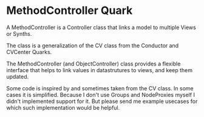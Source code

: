 # MethodController Quark

A MethodController is a Controller class that links a model to multiple Views or Synths.

The class is a generalization of the CV class from the Conductor and CVCenter Quarks.

The MethodController (and ObjectController) class provides a flexible interface that helps to link values in datastrutures to views, and keep them updated.

Some code is inspired by and sometimes taken from the CV class. In some cases it is simplified. Because I don't use Groups and NodeProxies myself I didn't implemented support for it. But please send me example usecases for which such implementation would be helpful.
